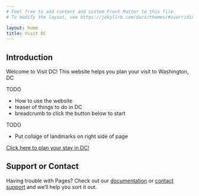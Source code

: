 ```yaml
---
# Feel free to add content and custom Front Matter to this file.
# To modify the layout, see https://jekyllrb.com/docs/themes/#overriding-theme-defaults

layout: home
title: Visit DC
---
```


## Introduction

<!-- TODO The following text should go on a side panel -->

Welcome to Visit DC! This website helps you plan your visit to Washington, DC


TODO
- How to use the website
- teaser of things to do in DC
- breadcrumb to click the button below to start

TODO
- Put collage of landmarks on right side of page

[Click here to plan your stay in DC!](categories)

## Support or Contact

Having trouble with Pages? Check out our [documentation](https://docs.github.com/categories/github-pages-basics/) or [contact support](https://support.github.com/contact) and we’ll help you sort it out.